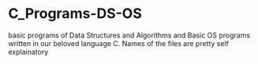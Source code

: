 # C_Programs-DS-OS
basic programs of Data Structures and Algorithms and Basic OS programs written in our beloved language C.
Names of the files are pretty self explainatory
